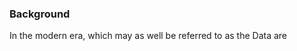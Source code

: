 ### Background

In the modern era, which may as well be referred to as the Data are
<!--stackedit_data:
eyJoaXN0b3J5IjpbNTc3MDQyMTgwLC0xNDg2OTA5MTc3LC0xOT
gyMjI3OTE1LC0zNTg5MjkzNzksMTAxODU3NDQyNywtNDQ4NDg4
NDIwXX0=
-->